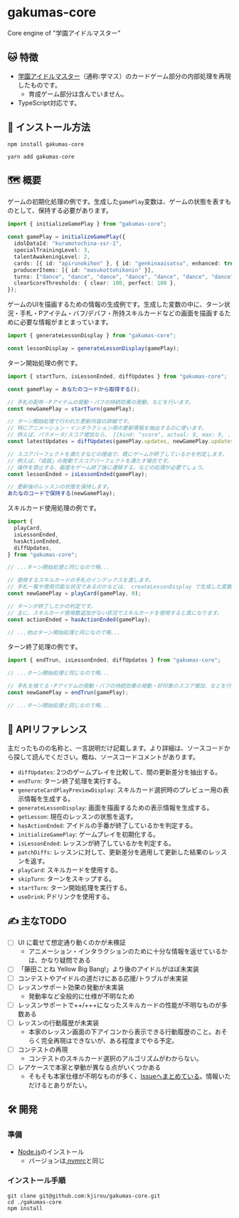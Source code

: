 # gakumas-core

Core engine of "学園アイドルマスター"

## :cat: 特徴

- [学園アイドルマスター](https://gakuen.idolmaster-official.jp/)（通称:学マス）のカードゲーム部分の内部処理を再現したものです。
  - 育成ゲーム部分は含んでいません。
- TypeScript対応です。

## :rocket: インストール方法

```
npm install gakumas-core
```

```
yarn add gakumas-core
```

## :world_map: 概要

ゲームの初期化処理の例です。生成した`gamePlay`変数は、ゲームの状態を表すものとして、保持する必要があります。

```ts
import { initializeGamePlay } from "gakumas-core";

const gamePlay = initializeGamePlay({
  idolDataId: "kuramotochina-ssr-1",
  specialTrainingLevel: 3,
  talentAwakeningLevel: 2,
  cards: [{ id: "apirunokihon" }, { id: "genkinaaisatsu", enhanced: true }],
  producerItems: [{ id: "masukottohikonin" }],
  turns: ["dance", "dance", "dance", "dance", "dance", "dance", "dance"],
  clearScoreThresholds: { clear: 100, perfect: 100 },
});
```

ゲームのUIを描画するための情報の生成例です。生成した変数の中に、ターン状況・手札・Pアイテム・バフ/デバフ・所持スキルカードなどの画面を描画するために必要な情報がまとまっています。

```ts
import { generateLessonDisplay } from "gakumas-core";

const lessonDisplay = generateLessonDisplay(gamePlay);
```

ターン開始処理の例です。

```ts
import { startTurn, isLessonEnded, diffUpdates } from "gakumas-core";

const gamePlay = あなたのコードから取得する();

// 手札の配布・Pアイテムの発動・バフの持続効果の発動、などを行います。
const newGamePlay = startTurn(gamePlay);

// ターン開始処理で行われた更新内容の詳細です。
// 特にアニメーション・インタラクション用の更新情報を抽出するのに使います。
// 例えば、パラメータ/スコア増加なら、 [{kind: "score", actual: 9, max: 9, ...}] のような形で記録されています。
const latestUpdates = diffUpdates(gamePlay.updates, newGamePlay.updates);

// スコアパーフェクトを満たすなどの理由で、既にゲームが終了しているかを判定します。
// 例えば、「成就」の発動でスコアパーフェクトを満たす場合です。
// 操作を禁止する、画面をゲーム終了後に遷移する、などの処理が必要でしょう。
const lessonEnded = isLessonEnded(gamePlay);

// 更新後のレッスンの状態を保持します。
あたなのコードで保持する(newGamePlay);
```

スキルカード使用処理の例です。

```ts
import {
  playCard,
  isLessonEnded,
  hasActionEnded,
  diffUpdates,
} from "gakumas-core";

// ...ターン開始処理と同じなので略...

// 使用するスキルカードの手札のインデックスを渡します。
// 手札一覧や使用可能な状況であるのかなどは、 createLessonDisplay で生成した変数内にあります。
const newGamePlay = playCard(gamePlay, 0);

// ターンが終了したかの判定です。
// 主に、スキルカード使用数追加がない状況でスキルカードを使用すると真になります。
const actionEnded = hasActionEnded(gamePlay);

// ...他はターン開始処理と同じなので略...
```

ターン終了処理の例です。

```ts
import { endTrun, isLessonEnded, diffUpdates } from "gakumas-core";

// ...ターン開始処理と同じなので略...

// 手札を捨てる・Pアイテムの発動・バフの持続効果の発動・好印象のスコア増加、などを行います。
const newGamePlay = endTrun(gamePlay);

// ...ターン開始処理と同じなので略...
```

## :book: APIリファレンス

主だったものの名称と、一言説明だけ記載します。より詳細は、ソースコードから探して読んでください。概ね、ソースコードコメントがあります。

- `diffUpdates`: 2つのゲームプレイを比較して、間の更新差分を抽出する。
- `endTurn`: ターン終了処理を実行する。
- `generateCardPlayPreviewDisplay`: スキルカード選択時のプレビュー用の表示情報を生成する。
- `generateLessonDisplay`: 画面を描画するための表示情報を生成する。
- `getLesson`: 現在のレッスンの状態を返す。
- `hasActionEnded`: アイドルの手番が終了しているかを判定する。
- `initializeGamePlay`: ゲームプレイを初期化する。
- `isLessonEnded`: レッスンが終了しているかを判定する。
- `patchDiffs`: レッスンに対して、更新差分を適用して更新した結果のレッスンを返す。
- `playCard`: スキルカードを使用する。
- `skipTurn`: ターンをスキップする。
- `startTurn`: ターン開始処理を実行する。
- `useDrink`: Pドリンクを使用する。

## :writing_hand: 主なTODO

- [ ] UI に載せて想定通り動くのかが未検証
  - アニメーション・インタラクションのために十分な情報を返せているかは、かなり疑問である
- [ ] 「藤田ことね Yellow Big Bang!」より後のアイドルがほぼ未実装
- [ ] コンテストやアイドルの道だけにある応援/トラブルが未実装
- [ ] レッスンサポート効果の発動が未実装
  - 発動率など全般的に仕様が不明なため
- [ ] レッスンサポートで++/+++になったスキルカードの性能が不明なものが多数ある
- [ ] レッスンの行動履歴が未実装
  - 本家のレッスン画面の下アイコンから表示できる行動履歴のこと。おそらく完全再現はできないが、ある程度までやる予定。
- [ ] コンテストの再現
  - コンテストのスキルカード選択のアルゴリズムがわからない。
- [ ] レアケースで本家と挙動が異なる点がいくつかある
  - そもそも本家仕様が不明なものが多く、[Issueへまとめている](https://github.com/kjirou/gakumas-core/issues?q=is%3Aissue+is%3Aopen+label%3A_%E4%BB%95%E6%A7%98%E7%A2%BA%E8%AA%8D)。情報いただけるとありがたい。

## :hammer_and_wrench: 開発

### 準備

- [Node.js](https://nodejs.org/)のインストール
  - バージョンは[.nvmrc](/.nvmrc)と同じ

### インストール手順

```
git clone git@github.com:kjirou/gakumas-core.git
cd ./gakumas-core
npm install
```
